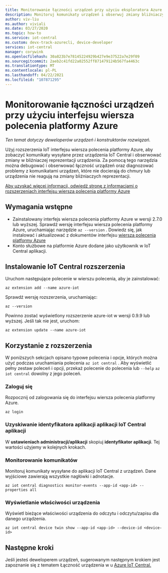 ```yaml
---
title: Monitorowanie łączności urządzeń przy użyciu eksploratora Azure IoT Central Windows
description: Monitoruj komunikaty urządzeń i obserwuj zmiany bliźniaczych reprezentacji urządzeń za pośrednictwem interfejsu wiersza IoT Central Explorer.
author: viv-liu
ms.author: viviali
ms.date: 03/27/2020
ms.topic: how-to
ms.service: iot-central
ms.custom: devx-track-azurecli, device-developer
services: iot-central
manager: corywink
ms.openlocfilehash: 30a823b7e78145224929b427e9e37522a7e29f09
ms.sourcegitcommit: 2aeb2c41fd22a02552ff871479124b567fa4463c
ms.translationtype: MT
ms.contentlocale: pl-PL
ms.lasthandoff: 04/22/2021
ms.locfileid: "107871295"
---
```

# <a name="monitor-device-connectivity-using-azure-cli"></a>Monitorowanie łączności urządzeń przy użyciu interfejsu wiersza polecenia platformy Azure

*Ten temat dotyczy deweloperów urządzeń i konstruktorów rozwiązań.*

Użyj rozszerzenia IoT interfejsu wiersza polecenia platformy Azure, aby zobaczyć komunikaty wysyłane przez urządzenia IoT Central i obserwować zmiany w bliźniaczej reprezentacji urządzenia. Za pomocą tego narzędzia można debugować i obserwować łączność urządzeń oraz diagnozować problemy z komunikatami urządzeń, które nie docierają do chmury lub urządzenia nie reagują na zmiany bliźniaczych reprezentacji.

[Aby uzyskać więcej informacji, odwiedź stronę z informacjami o rozszerzeniach interfejsu wiersza polecenia platformy Azure](/cli/azure/iot/central)

## <a name="prerequisites"></a>Wymagania wstępne

+ Zainstalowany interfejs wiersza polecenia platformy Azure w wersji 2.7.0 lub wyższej. Sprawdź wersję interfejsu wiersza polecenia platformy Azure, uruchamiając narzędzie `az --version` . Dowiedz się, jak instalować i aktualizować z dokumentów interfejsu [wiersza polecenia platformy Azure](/cli/azure/install-azure-cli)
+ Konto służbowe na platformie Azure dodane jako użytkownik w IoT Central aplikacji.

## <a name="install-the-iot-central-extension"></a>Instalowanie IoT Central rozszerzenia

Uruchom następujące polecenie w wierszu polecenia, aby je zainstalować:

```azurecli
az extension add --name azure-iot
```

Sprawdź wersję rozszerzenia, uruchamiając:

```azurecli
az --version
```

Powinno zostać wyświetlony rozszerzenie azure-iot w wersji 0.9.9 lub wyższej. Jeśli tak nie jest, uruchom:

```azurecli
az extension update --name azure-iot
```

## <a name="using-the-extension"></a>Korzystanie z rozszerzenia

W poniższych sekcjach opisano typowe polecenia i opcje, których można użyć podczas uruchamiania polecenia `az iot central` . Aby wyświetlić pełny zestaw poleceń i opcji, przekaż polecenie do polecenia lub `--help` `az iot central` dowolny z jego poleceń.

### <a name="login"></a>Zaloguj się

Rozpocznij od zalogowania się do interfejsu wiersza polecenia platformy Azure. 

```azurecli
az login
```

### <a name="get-the-application-id-of-your-iot-central-app"></a>Uzyskiwanie identyfikatora aplikacji aplikacji IoT Central aplikacji
W **ustawieniach administracji/aplikacji** skopiuj **identyfikator aplikacji**. Tej wartości użyjemy w kolejnych krokach.

### <a name="monitor-messages"></a>Monitorowanie komunikatów
Monitoruj komunikaty wysyłane do aplikacji IoT Central z urządzeń. Dane wyjściowe zawierają wszystkie nagłówki i adnotacje.

```azurecli
az iot central diagnostics monitor-events --app-id <app-id> --properties all
```

### <a name="view-device-properties"></a>Wyświetlanie właściwości urządzenia
Wyświetl bieżące właściwości urządzenia do odczytu i odczytu/zapisu dla danego urządzenia.

```azurecli
az iot central device twin show --app-id <app-id> --device-id <device-id>
```

## <a name="next-steps"></a>Następne kroki

Jeśli jesteś deweloperem urządzeń, sugerowanym następnym krokiem jest zapoznanie się z tematem Łączność urządzenia w u [Azure IoT Central.](./concepts-get-connected.md)